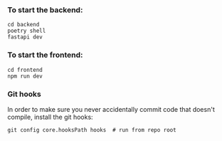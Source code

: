 ### To start the backend:

```
cd backend
poetry shell
fastapi dev
```

### To start the frontend:

```
cd frontend
npm run dev
```

### Git hooks

In order to make sure you never accidentally commit code that doesn't
compile, install the git hooks:

```shell
git config core.hooksPath hooks  # run from repo root
```
